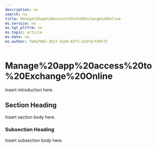 ```yaml
---
description: na
search: na
title: Manage%20app%20access%20to%20Exchange%20Online
ms.service: na
ms.tgt_pltfrm: na
ms.topic: article
ms.date: na
ms.author: fb8a7802-3b27-41b8-82f3-31bfdcf49ff2
---
```

# Manage%20app%20access%20to%20Exchange%20Online
Insert introduction here.

## Section Heading
Insert section body here.

### Subsection Heading
Insert subsection body here.


